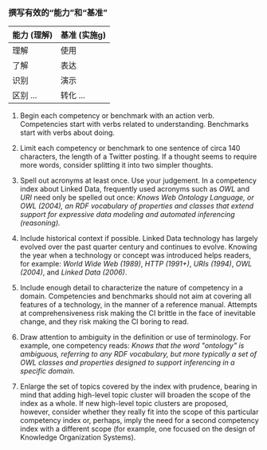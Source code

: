 ### 撰写有效的“能力”和“基准”

| 能力 (理解) | 基准 (实施g) |
| ------------------- | --------------- |
| 理解         | 使用            |
| 了解         | 表达       |
| 识别          | 演示    |
| 区别 ...  | 转化 ...    |

1. Begin each competency or benchmark with an action verb.  Competencies start with verbs related to understanding. Benchmarks start with verbs about doing.

1. Limit each competency or benchmark to one sentence of circa 140 characters, the length of a Twitter posting.  If a thought seems to require more words, consider splitting it into two simpler thoughts.

1. Spell out acronyms at least once.  Use your judgement.  In a competency index about Linked Data, frequently used acronyms such as _OWL_ and _URI_ need only be spelled out once: _Knows Web Ontology Language, or OWL (2004), an RDF vocabulary of properties and classes that extend support for expressive data modeling and automated inferencing (reasoning)._  

1. Include historical context if possible.  Linked Data technology has largely evolved over the past quarter century and continues to evolve.  Knowing the year when a technology or concept was introduced helps readers, for example: _World Wide Web (1989)_, _HTTP (1991+)_, _URIs (1994)_, _OWL (2004)_, and _Linked Data (2006)_.

1. Include enough detail to characterize the nature of competency in a domain.  Competencies and benchmarks should not aim at covering all features of a technology, in the manner of a reference manual.  Attempts at comprehensiveness risk making the CI brittle in the face of inevitable change, and they risk making the CI boring to read.

1. Draw attention to ambiguity in the definition or use of terminology.  For example, one competency reads: _Knows that the word "ontology" is ambiguous, referring to any RDF vocabulary, but more typically a set of OWL classes and properties designed to support inferencing in a specific domain_.

1. Enlarge the set of topics covered by the index with prudence, bearing in mind that adding high-level topic cluster will broaden the scope of the index as a whole.  If new high-level topic clusters are proposed, however, consider whether they really fit into the scope of this particular competency index or, perhaps, imply the need for a second competency index with a different scope (for example, one focused on the design of Knowledge Organization Systems).

